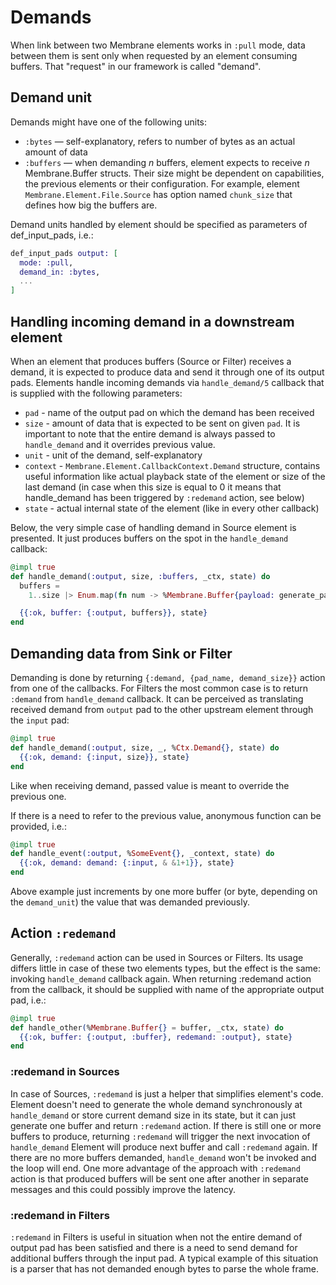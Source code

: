 # Demands

When link between two Membrane elements works in `:pull` mode, data between them is sent only when requested by an element consuming buffers. That "request" in our framework is called "demand".

## Demand unit

Demands might have one of the following units:

* `:bytes` — self-explanatory, refers to number of bytes as an actual amount of data
* `:buffers` — when demanding _n_ buffers, element expects to receive _n_ Membrane.Buffer structs. Their size might be dependent on capabilities, the previous elements or their configuration. For example, element `Membrane.Element.File.Source` has option named `chunk_size` that defines how big the buffers are.

Demand units handled by element should be specified as parameters of def_input_pads, i.e.:

```elixir
def_input_pads output: [
  mode: :pull,
  demand_in: :bytes,
  ...
]
```

## Handling incoming demand in a downstream element

When an element that produces buffers (Source or Filter) receives a demand, it is expected to produce data and send it through one of its output pads. Elements handle incoming demands via `handle_demand/5` callback that is supplied with the following parameters:

* `pad` - name of the output pad on which the demand has been received
* `size` - amount of data that is expected to be sent on given `pad`. It is important to note that the entire demand is always passed to `handle_demand` and it overrides previous value.
* `unit` - unit of the demand, self-explanatory
* `context` - `Membrane.Element.CallbackContext.Demand` structure, contains useful information like actual playback state of the element or size of the last demand (in case when this size is equal to 0 it means that handle_demand has been triggered by `:redemand` action, see below)
* `state` - actual internal state of the element (like in every other callback)

Below, the very simple case of handling demand in Source element is presented. It just produces buffers on the spot in the `handle_demand` callback:

```elixir
@impl true
def handle_demand(:output, size, :buffers, _ctx, state) do
  buffers =
    1..size |> Enum.map(fn num -> %Membrane.Buffer{payload: generate_payload(num)} end)

  {{:ok, buffer: {:output, buffers}}, state}
end
```

## Demanding data from Sink or Filter

Demanding is done by returning `{:demand, {pad_name, demand_size}}` action from one of the callbacks.
For Filters the most common case is to return `:demand` from `handle_demand` callback.
It can be perceived as translating received demand from `output` pad to the other upstream element through the `input` pad:

```elixir
@impl true
def handle_demand(:output, size, _, %Ctx.Demand{}, state) do
  {{:ok, demand: {:input, size}}, state}
end
```

Like when receiving demand, passed value is meant to override the previous one.

If there is a need to refer to the previous value, anonymous function can be provided, i.e.:

```elixir
@impl true
def handle_event(:output, %SomeEvent{}, _context, state) do
  {{:ok, demand: demand: {:input, & &1+1}}, state}
end
```

Above example just increments by one more buffer (or byte, depending on the `demand_unit`) the value that was demanded previously.

## Action `:redemand`

Generally, `:redemand` action can be used in Sources or Filters. Its usage differs little in case of these two elements types, but the effect is the same: invoking `handle_demand` callback again.
When returning :redemand action from the callback, it should be supplied with name of the appropriate output pad, i.e.:

```elixir
@impl true
def handle_other(%Membrane.Buffer{} = buffer, _ctx, state) do
  {{:ok, buffer: {:output, :buffer}, redemand: :output}, state}
end
```

### :redemand in Sources

In case of Sources, `:redemand` is just a helper that simplifies element's code.
Element doesn't need to generate the whole demand synchronously at `handle_demand` or store current demand size in its state, but it can just generate one buffer and return `:redemand` action.
If there is still one or more buffers to produce, returning `:redemand` will trigger the next invocation of `handle_demand` Element will produce next buffer and call `:redemand` again.
If there are no more buffers demanded, `handle_demand` won't be invoked and the loop will end.
One more advantage of the approach with `:redemand` action is that produced buffers will be sent one after another in separate messages and this could possibly improve the latency.

### :redemand in Filters

`:redemand` in Filters is useful in situation when not the entire demand of output pad has been satisfied and there is a need to send demand for additional buffers through the input pad.
A typical example of this situation is a parser that has not demanded enough bytes to parse the whole frame.
